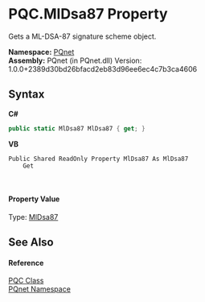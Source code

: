 # PQC.MlDsa87 Property 
 

Gets a ML-DSA-87 signature scheme object.

**Namespace:**&nbsp;<a href="fc4f881f-e121-9cf0-ed49-65bf6b5a005d.md">PQnet</a><br />**Assembly:**&nbsp;PQnet (in PQnet.dll) Version: 1.0.0+2389d30bd26bfacd2eb83d96ee6ec4c7b3ca4606

## Syntax

**C#**<br />
``` C#
public static MlDsa87 MlDsa87 { get; }
```

**VB**<br />
``` VB
Public Shared ReadOnly Property MlDsa87 As MlDsa87
	Get
```

<br />

#### Property Value
Type: <a href="0bc1fa73-65a8-a213-0f32-e15c1e4d3c62.md">MlDsa87</a>

## See Also


#### Reference
<a href="80837ae2-f212-0d05-93e2-94dabbb73c7f.md">PQC Class</a><br /><a href="fc4f881f-e121-9cf0-ed49-65bf6b5a005d.md">PQnet Namespace</a><br />